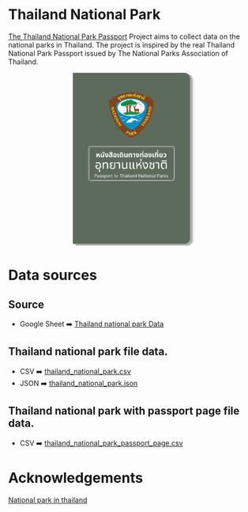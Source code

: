 # Thailand National Park
[The Thailand National Park Passport](https://thailand-national-park-passport.vercel.app/) Project aims to collect data on the national parks in Thailand. The project is inspired by the real Thailand National Park Passport issued by The National Parks Association of Thailand.
<!-- PROJECT LOGO -->
<p align="center">
  <a href="https://github.com/anuwatavis/thailand-national-park-passport">
   <img src="readme/passport.png" alt="Alt text" width="250" height="350" alt="Logo">
  </a>
</p>

# Data sources
## Source
- Google Sheet
➡️ [Thailand national park Data](https://docs.google.com/spreadsheets/d/1LndYT5VX8lZQsjtQko5yoky9ri_UkXEmiGY__QIN_Bk/edit?usp=sharing)
## Thailand national park file data.
- CSV
➡️ [thailand_national_park.csv](https://docs.google.com/spreadsheets/d/e/2PACX-1vQFUHODCeW0tq-ZAvJb6PoWxPBntEKaI3inZuOqL99EQAWrPl01Cs0v2jZPvXY8mCRPwi2G4lk1OuB6/pub?gid=125491161&single=true&output=csv)
- JSON
➡️ [thailand_national_park.json](https://raw.githubusercontent.com/wiki/anuwatavis/thailand-national-park-passport/thailand_national_park.json)
## Thailand national park with passport page file data.
- CSV
➡️ [thailand_national_park_passport_page.csv](https://docs.google.com/spreadsheets/d/e/2PACX-1vQFUHODCeW0tq-ZAvJb6PoWxPBntEKaI3inZuOqL99EQAWrPl01Cs0v2jZPvXY8mCRPwi2G4lk1OuB6/pub?gid=0&single=true&output=csv)

# Acknowledgements
[National park in thailand](https://portal.dnp.go.th/Content/nationalpark?contentId=24757)
